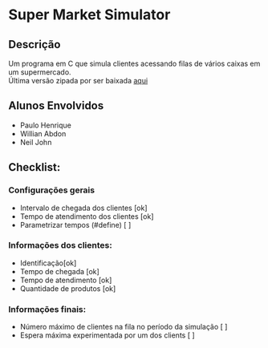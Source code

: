 ﻿# Super Market Simulator

## Descrição
Um programa em C que simula clientes acessando filas de vários caixas em um supermercado.  
Última versão zipada por ser baixada [aqui](https://github.com/willabdon/SuperMarketSimulator/raw/master/SuperMarketSimulator.zip)

## Alunos Envolvidos
* Paulo Henrique
* Willian Abdon
* Neil John

## Checklist:

### Configurações gerais
* Intervalo de chegada dos clientes [ok]
* Tempo de atendimento dos clientes [ok]
* Parametrizar tempos (#define) [ ]


### Informações dos clientes:
* Identificação[ok]
* Tempo de chegada [ok]
* Tempo de atendimento [ok]
* Quantidade de produtos [ok]

### Informações finais:
* Número máximo de clientes na fila no período da simulação [ ]
* Espera máxima experimentada por um dos clients [ ]